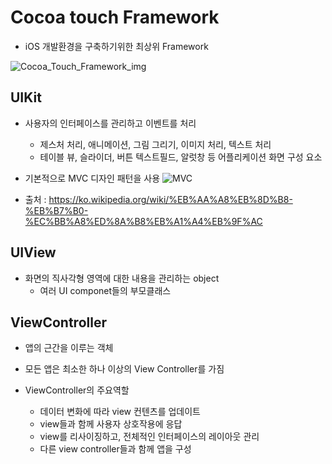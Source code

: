 # Cocoa touch Framework

- iOS 개발환경을 구축하기위한 최상위 Framework

![Cocoa_Touch_Framework_img](https://user-images.githubusercontent.com/46417892/133990874-6b7de611-572c-4bbb-86b4-18f6f636d7a8.png)



## UIKit

- 사용자의 인터페이스를 관리하고 이벤트를 처리
  - 제스처 처리, 애니메이션, 그림 그리기, 이미지 처리, 텍스트 처리
  - 테이블 뷰, 슬라이더, 버튼 텍스트필드, 알럿창 등 어플리케이션 화면 구성 요소 

- 기본적으로 MVC 디자인 패턴을 사용
 ![ MVC](https://user-images.githubusercontent.com/46417892/133991670-5af39a91-1f03-4614-96c0-c266532b8e6a.png)
 - 출처 : https://ko.wikipedia.org/wiki/%EB%AA%A8%EB%8D%B8-%EB%B7%B0-%EC%BB%A8%ED%8A%B8%EB%A1%A4%EB%9F%AC



## UIView

- 화면의 직사각형 영역에 대한 내용을 관리하는 object
  - 여러 UI componet들의 부모클래스

## ViewController

- 앱의 근간을 이루는 객체
- 모든 앱은 최소한 하나 이상의 View Controller를 가짐 

- ViewController의 주요역할
  - 데이터 변화에 따라 view 컨텐츠를 업데이트
  - view들과 함께 사용자 상호작용에 응답
  - view를 리사이징하고, 전체적인 인터페이스의 레이아웃 관리
  - 다른 view controller들과 함께 앱을 구성
